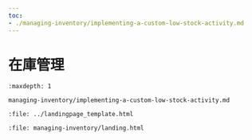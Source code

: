 ```yaml
---
toc:
- ./managing-inventory/implementing-a-custom-low-stock-activity.md
---
```


# 在庫管理

```{toctree}
:maxdepth: 1

managing-inventory/implementing-a-custom-low-stock-activity.md
```

```{raw} html
:file: ../landingpage_template.html
```

```{raw} html
:file: managing-inventory/landing.html
```
